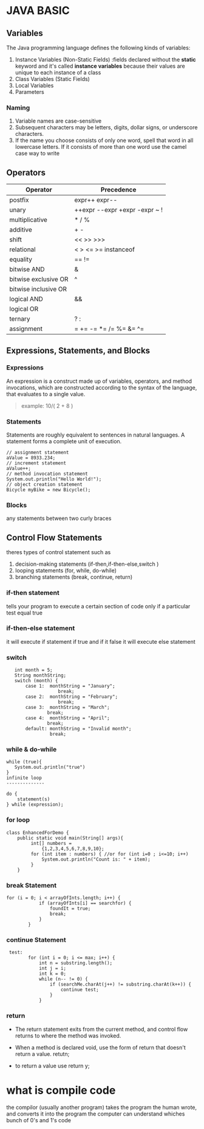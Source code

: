 # JAVA BASIC 

## Variables

The Java programming language defines the following kinds of variables:
1. Instance Variables (Non-Static Fields) :fields declared without the **static** keyword and it's called **instance variables** because their values are unique to each instance of a class
2. Class Variables (Static Fields)
3. Local Variables
4. Parameters

### Naming
1. Variable names are case-sensitive
2. Subsequent characters may be letters, digits, dollar signs, or underscore characters.
3. If the name you choose consists of only one word, spell that word in all lowercase letters. If it consists of more than one word use the camel case way to write

## Operators


Operator | Precedence
---------|------------ 
postfix	 |expr++ expr--
unary	 |++expr --expr +expr -expr ~ !
multiplicative |	* / %
additive |	+ -
shift	|<< >> >>>
relational |	< > <= >= instanceof
equality   |	== !=
bitwise AND|	&
bitwise exclusive OR	|^
bitwise inclusive OR	||
logical AND	|&&
logical OR	|||
ternary	|? :
assignment |	= += -= *= /= %= &= ^= |= <<= >>= >>>=

## Expressions, Statements, and Blocks

### Expressions
An expression is a construct made up of variables, operators, and method invocations, which are constructed according to the syntax of the language, that evaluates to a single value.
> example: 10/( 2 + 8 ) 

### Statements

Statements are roughly equivalent to sentences in natural languages. A statement forms a complete unit of execution.

~~~
// assignment statement
aValue = 8933.234;
// increment statement
aValue++;
// method invocation statement
System.out.println("Hello World!");
// object creation statement
Bicycle myBike = new Bicycle();
~~~

### Blocks
any statements between two curly braces

## Control Flow Statements

theres types of control statement such as 
1. decision-making statements  (if-then,if-then-else,switch )
2. looping statements (for, while, do-while)
3. branching statements (break, continue, return)

### if-then statement 
 tells your program to execute a certain section of code only if a particular test equal true
 ### if-then-else statement 
 it will execute if statement if true and if it false it will execute else statement

 ### switch

 ~~~
    int month = 5;
    String monthString;
    switch (month) {
        case 1:  monthString = "January";
                    break;
        case 2:  monthString = "February";
                    break;
        case 3:  monthString = "March";
                break;
        case 4:  monthString = "April";
                break;
        default: monthString = "Invalid month";
                 break; 
~~~

 ### while & do-while
 ~~~
while (true){
    System.out.println("true")
}
infinite loop
--------------

do {
     statement(s)
} while (expression);
~~~

### for loop 

~~~
class EnhancedForDemo {
    public static void main(String[] args){
         int[] numbers = 
             {1,2,3,4,5,6,7,8,9,10};
         for (int item : numbers) { //or for (int i=0 ; i<=10; i++)
             System.out.println("Count is: " + item);
         }
    }
~~~

###  break Statement
```
for (i = 0; i < arrayOfInts.length; i++) {
            if (arrayOfInts[i] == searchfor) {
                foundIt = true;
                break;
            }
        }
```

### continue Statement
~~~
 test:
        for (int i = 0; i <= max; i++) {
            int n = substring.length();
            int j = i;
            int k = 0;
            while (n-- != 0) {
                if (searchMe.charAt(j++) != substring.charAt(k++)) {
                    continue test;
                }
            }
~~~

### return 
* The return statement exits from the current method, and control flow returns to where the method was invoked.

* When a method is declared void, use the form of return that doesn't return a value.
retutn;

* to return a value  use return y;



# what is compile code
the compilor (usually another program) takes the program the human wrote, and converts it into the program the computer can understand whiches bunch of 0's and 1's code 

